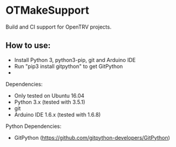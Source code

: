 # OTMakeSupport
Build and CI support for OpenTRV projects.

## How to use:
- Install Python 3, python3-pip, git and Arduino IDE
- Run "pip3 install gitpython" to get GitPython
 -

Dependencies:
- Only tested on Ubuntu 16.04
- Python 3.x (tested with 3.5.1)
- git
- Arduino IDE 1.6.x (tested with 1.6.8)

Python Dependencies:
- GitPython (https://github.com/gitpython-developers/GitPython)